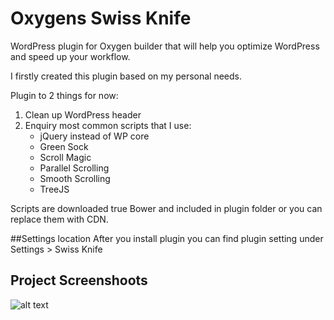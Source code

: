 # Oxygens Swiss Knife
WordPress plugin for Oxygen builder that will help you optimize WordPress and speed up your workflow.

I firstly created this plugin based on my personal needs. 

Plugin to 2 things for now:
1. Clean up WordPress header
2. Enquiry most common scripts that I use:
	- jQuery instead of WP core
	- Green Sock
	- Scroll Magic
	- Parallel Scrolling
	- Smooth Scrolling
	- TreeJS

Scripts are downloaded true Bower and included in plugin folder or you can replace them with CDN.	

##Settings location
After you install plugin you can find plugin setting under Settings > Swiss Knife

## Project Screenshoots
![alt text](https://github.com/krstivoja/Oxygens-Swiss-Knife/blob/master/preview.png "Plugin Preview")
